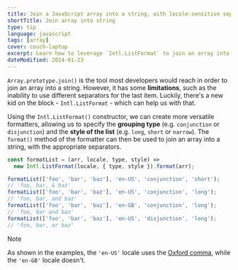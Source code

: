 ```yaml
---
title: Join a JavaScript array into a string, with locale-sensitive separators
shortTitle: Join array into string
type: tip
language: javascript
tags: [array]
cover: couch-laptop
excerpt: Learn how to leverage `Intl.ListFormat` to join an array into a string, with appropriate separators.
dateModified: 2024-01-23
---
```


`Array.prototype.join()` is the tool most developers would reach in order to join an array into a string. However, it has some **limitations**, such as the inability to use different separators for the last item. Luckily, there's a new kid on the block - `Intl.ListFormat` - which can help us with that.

Using the `Intl.ListFormat()` constructor, we can create more versatile formatters, allowing us to specify the **grouping type** (e.g. `conjunction` or `disjunction`) and the **style of the list** (e.g. `long`, `short` or `narrow`). The `format()` method of the formatter can then be used to join an array into a string, with the appropriate separators.

```js
const formatList = (arr, locale, type, style) =>
  new Intl.ListFormat(locale, { type, style }).format(arr);

formatList(['foo', 'bar', 'baz'], 'en-US', 'conjunction', 'short');
// 'foo, bar, & baz'
formatList(['foo', 'bar', 'baz'], 'en-US', 'conjunction', 'long');
// 'foo, bar, and baz'
formatList(['foo', 'bar', 'baz'], 'en-GB', 'conjunction', 'long');
// 'foo, bar and baz'
formatList(['foo', 'bar', 'baz'], 'en-US', 'disjunction', 'long');
// 'foo, bar, or baz'
```

> [!NOTE]
>
> As shown in the examples, the `'en-US'` locale uses the [Oxford comma](https://en.wikipedia.org/wiki/Serial_comma), while the `'en-GB'` locale doesn't.
